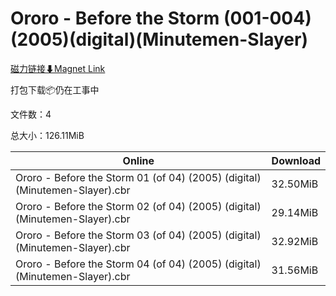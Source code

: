 # Ororo - Before the Storm (001-004)(2005)(digital)(Minutemen-Slayer)

[磁力链接⬇Magnet Link](magnet:?xt=urn:btih:89e7237a265bcc8a28a22b77c882c40de49f4869&dn=Ororo%20-%20Before%20the%20Storm%20%28001-004%29%282005%29%28digital%29%28Minutemen-Slayer%29)

打包下载📦仍在工事中

文件数：4

总大小：126.11MiB

Online | Download
--- | ---
Ororo - Before the Storm 01 (of 04) (2005) (digital) (Minutemen-Slayer).cbr | 32.50MiB
Ororo - Before the Storm 02 (of 04) (2005) (digital) (Minutemen-Slayer).cbr | 29.14MiB
Ororo - Before the Storm 03 (of 04) (2005) (digital) (Minutemen-Slayer).cbr | 32.92MiB
Ororo - Before the Storm 04 (of 04) (2005) (digital) (Minutemen-Slayer).cbr | 31.56MiB